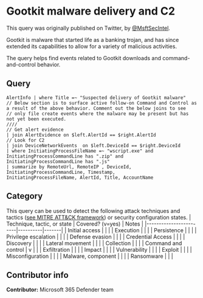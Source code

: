 # Gootkit malware delivery and C2

This query was originally published on Twitter, by [@MsftSecIntel](https://twitter.com/MsftSecIntel).

Gootkit is malware that started life as a banking trojan, and has since extended its capabilities to allow for a variety of malicious activities.

The query helps find events related to Gootkit downloads and command-and-control behavior.

## Query

``` Kusto
AlertInfo | where Title =~ "Suspected delivery of Gootkit malware"
// Below section is to surface active follow-on Command and Control as a result of the above behavior. Comment out the below joins to see
// only file create events where the malware may be present but has not yet been executed.
////
// Get alert evidence
| join AlertEvidence on $left.AlertId == $right.AlertId
// Look for C2
| join DeviceNetworkEvents  on $left.DeviceId == $right.DeviceId
| where InitiatingProcessFileName =~ "wscript.exe" and InitiatingProcessCommandLine has ".zip" and InitiatingProcessCommandLine has ".js"
| summarize by RemoteUrl, RemoteIP , DeviceId, InitiatingProcessCommandLine, Timestamp, 
InitiatingProcessFileName, AlertId, Title, AccountName
```

## Category

This query can be used to detect the following attack techniques and tactics ([see MITRE ATT&CK framework](https://attack.mitre.org/)) or security configuration states.
| Technique, tactic, or state | Covered? (v=yes) | Notes |
|------------------------|----------|-------|
| Initial access |  |  |
| Execution |  |  |
| Persistence |  |  |
| Privilege escalation |  |  |
| Defense evasion |  |  |
| Credential Access |  |  |
| Discovery |  |  |
| Lateral movement |  |  |
| Collection |  |  |
| Command and control | v |  |
| Exfiltration |  |  |
| Impact |  |  |
| Vulnerability |  |  |
| Exploit |  |  |
| Misconfiguration |  |  |
| Malware, component |  |  |
| Ransomware |  |  |

## Contributor info

**Contributor:** Microsoft 365 Defender team
